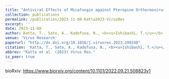```yaml
---
title: "Antiviral Effects of Micafungin against Pteropine Orthoreovirus, an Emerging Zoonotic Virus Carried by Bats"
collection: publications
permalink: /publication/2023-11-08-Katta2023-VirusRes
excerpt: ''
date: 2023-11-08
author: Katta, T., Sato, A., Kadofusa, N., <b><u>Ishibashi, T.</u></b>, Shimoda, H., Iida, A., Hondo, E.<sup>†</sup>
venue: 'Virus Research'
paperurl: "http://dx.doi.org/10.1016/j.virusres.2023.199248"
citation: 'Katta, T., Sato, A., Kadofusa, N., <b><u>Ishibashi, T.</u></b>, Shimoda, H., Iida, A., Hondo, E.<sup>†</sup> (2023) "Antiviral Effects of Micafungin against Pteropine Orthoreovirus, an Emerging Zoonotic Virus Carried by Bats" <i>Virus Research</i>.'
abbrev: "Katta et al. (2023) Virus Res."
is_peer: true
---
```


bioRxiv: https://www.biorxiv.org/content/10.1101/2022.09.21.508823v1

